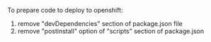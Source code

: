 To prepare code to deploy to openshift:
1. remove "devDependencies" section of package.json file
2. remove "postinstall" option of "scripts" section of package.json